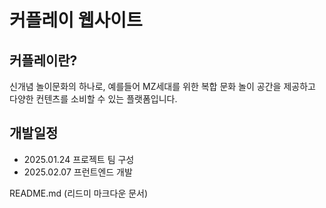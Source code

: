 # 커플레이 웹사이트

## 커플레이란?
신개념 놀이문화의 하나로, 예를들어 MZ세대를 위한 복합 문화 놀이 공간을 제공하고 다양한 컨텐츠를 소비할 수 있는 플랫폼입니다.

## 개발일정
- 2025.01.24 프로젝트 팀 구성
- 2025.02.07 프런트엔드 개발

README.md (리드미 마크다운 문서)